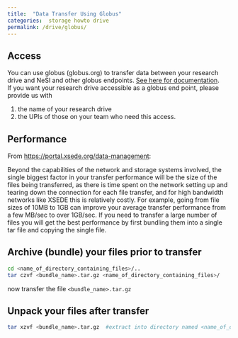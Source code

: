 ```yaml
---
title:  "Data Transfer Using Globus"
categories:  storage howto drive
permalink: /drive/globus/
---
```


## Access
You can use globus (globus.org) to transfer data between your research drive and NeSI and other globus endpoints. [See here for documentation](https://support.nesi.org.nz/hc/en-gb/articles/360000576776-Data-Transfer-using-Globus).  
If you want your research drive accessible as a globus end point, please provide us with 
1. the name of your research drive  
2. the UPIs of those on your team who need this access.

## Performance

From https://portal.xsede.org/data-management:

>
Beyond the capabilities
of the network and storage systems involved, the single biggest factor
in your transfer performance will be the size of the files being
transferred, as there is time spent on the network setting up and
tearing down the connection for each file transfer, and for high
bandwidth networks like XSEDE this is relatively costly. For example,
going from file sizes of 10MB to 1GB can improve your average transfer
performance from a few MB/sec to over 1GB/sec. If you need to transfer
a large number of files you will get the best performance by first
bundling them into a single tar file and copying the single file.

## Archive (bundle) your files prior to transfer

```bash
cd <name_of_directory_containing_files>/..
tar czvf <bundle_name>.tar.gz <name_of_directory_containing_files>/
```
now transfer the file `<bundle_name>.tar.gz`

## Unpack your files after transfer

```bash
tar xzvf <bundle_name>.tar.gz  #extract into directory named <name_of_directory_containing_files>
```
